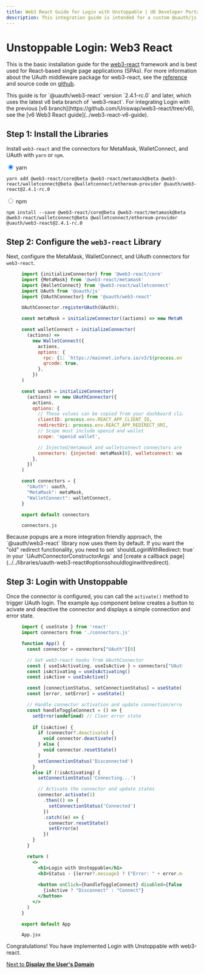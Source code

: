 ```yaml
---
title: Web3 React Guide for Login with Unstoppable | UD Developer Portal
description: This integration guide is intended for a custom @uauth/js integration, with ethereum provider, using web3 react library.
---
```


# Unstoppable Login: Web3 React

This is the basic installation guide for the [web3-react](https://github.com/Uniswap/web3-react/) framework and is best used for React-based single page applications (SPAs). For more information about the UAuth middleware package for web3-react, see the [reference](../../libraries/uauth-web3-react) and source code on [github](https://github.com/unstoppabledomains/uauth/tree/main/packages/web3-react).

<div class="admonition warning">
This guide is for `@uauth/web3-react` version `2.4.1-rc.0` and later, which uses the latest v8 beta branch of `web3-react`. For integrating Login with the previous [v6 branch](https://github.com/Uniswap/web3-react/tree/v6), see the [v6 Web3 React guide](../web3-react-v6-guide).
</div>

## Step 1: Install the Libraries

Install `web3-react` and the connectors for MetaMask, WalletConnect, and UAuth with `yarn` or `npm`.

<div class="tabs">
<div class="tab">
<input type="radio" id="tab-1" name="tab-group-1" checked>
<label for="tab-1">yarn</label>
<div class="tab-content">

```shell
yarn add @web3-react/core@beta @web3-react/metamask@beta @web3-react/walletconnect@beta @walletconnect/ethereum-provider @uauth/web3-react@2.4.1-rc.0
```

</div>
</div>
<div class="tab">
<input type="radio" id="tab-2" name="tab-group-1">
<label for="tab-2">npm</label>
<div class="tab-content">

```shell
npm install --save @web3-react/core@beta @web3-react/metamask@beta @web3-react/walletconnect@beta @walletconnect/ethereum-provider @uauth/web3-react@2.4.1-rc.0
```

</div>
</div>
</div>

## Step 2: Configure the `web3-react` Library

Next, configure the MetaMask, WalletConnect, and UAuth connectors for `web3-react`.

<figure>

```javascript
import {initializeConnector} from '@web3-react/core'
import {MetaMask} from '@web3-react/metamask'
import {WalletConnect} from '@web3-react/walletconnect'
import UAuth from '@uauth/js'
import {UAuthConnector} from '@uauth/web3-react'

UAuthConnector.registerUAuth(UAuth);

const metaMask = initializeConnector((actions) => new MetaMask({ actions }));

const walletConnect = initializeConnector(
  (actions) =>
    new WalletConnect({
      actions,
      options: {
        rpc: {1: `https://mainnet.infura.io/v3/${process.env.REACT_APP_INFURA_ID}`},
        qrcode: true,
      },
    })
)

const uauth = initializeConnector(
  (actions) => new UAuthConnector({
    actions,
    options: {
      // These values can be copied from your dashboard client configuration
      clientID: process.env.REACT_APP_CLIENT_ID,
      redirectUri: process.env.REACT_APP_REDIRECT_URI,
      // Scope must include openid and wallet
      scope: 'openid wallet',

      // Injected/metamask and walletconnect connectors are required
      connectors: {injected: metaMask[0], walletconnect: walletConnect[0]}
    },
  })
)

const connectors = {
  "UAuth": uauth,
  "MetaMask": metaMask,
  "WalletConnect": walletConnect,
}

export default connectors
```

<figcaption> <code>connectors.js</code> </figcaption>
</figure>

<div class="admonition info">
Because popups are a more integration friendly approach, the `@uauth/web3-react` library now uses them by default. If you want the "old" redirect functionality, you need to set `shouldLoginWithRedirect: true` in your `UAuthConnectorConstructorArgs` and [create a callback page](../../libraries/uauth-web3-react#optionsshouldloginwithredirect).
</div>

## Step 3: Login with Unstoppable

Once the connector is configured, you can call the `activate()` method to trigger UAuth login. The example `App` component below creates a button to acivate and deactive the connector and displays a simple connection and error state.

<figure>

```jsx
import { useState } from 'react'
import connectors from './connectors.js'

function App() {
  const connector = connectors["UAuth"][0]

  // Get web3-react hooks from UAuthConnector
  const { useIsActivating, useIsActive } = connectors["UAuth"][1]
  const isActivating = useIsActivating()
  const isActive = useIsActive()

  const [connectionStatus, setConnectionStatus] = useState('Disconnected')
  const [error, setError] = useState()

  // Handle connector activation and update connection/error state
  const handleToggleConnect = () => {
    setError(undefined) // Clear error state
    
    if (isActive) {
      if (connector?.deactivate) {
        void connector.deactivate()
      } else {
        void connector.resetState()
      }
      setConnectionStatus('Disconnected')
    }
    else if (!isActivating) {
      setConnectionStatus('Connecting...')

      // Activate the connector and update states
      connector.activate(1)
        .then(() => {
          setConnectionStatus('Connected')
        })
        .catch((e) => {
          connector.resetState()
          setError(e)
        })
    }
  }

  return (
    <>
      <h1>Login with Unstoppable</h1>
      <h3>Status - {(error?.message) ? ("Error: " + error.message) : connectionStatus}</h3>
      
      <button onClick={handleToggleConnect} disabled={false}>
        {isActive ? "Disconnect" : "Connect"}
      </button>
    </>
  )
}

export default App
```

<figcaption> <code>App.jsx</code> </figcaption>
</figure>

<div class="admonition success">
Congratulations!
You have implemented Login with Unstoppable with web3-react.
</div>

[Next to **Display the User's Domain**](../../get-started-login#step-3-display-the-users-domain)
